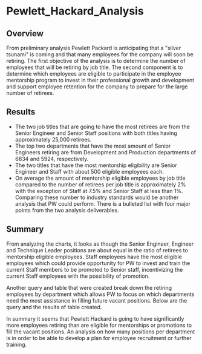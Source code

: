 # Pewlett_Hackard_Analysis

## Overview
From preliminary analysis Pewlett Packard is anticipating that a "silver tsunami" is coming and that many employees for the company will soon be retiring. The first objective of the analysis is to determine the number of employees that will be retiring by job title. The second component is to determine which employees are eligible to participate in the employee mentorship program to invest in their professional growth and development and support employee retention for the company to prepare for the large number of retirees.

## Results
* The two job titles that are going to have the most retirees are from the Senior Engineer and Senior Staff positions with both titles having approximately 25,000 retirees. 
* The top two departments that have the most amount of Senior Engineers retiring are from Development and Production departments of 6834 and 5924, respectively.
* The two titles that have the most mentorship eligibility are Senior Engineer and Staff with about 500 eligible employees each. 
* On average the amount of mentorship eligible employees by job title compared to the number of retirees per job title is approximately 2% with the exception of Staff at 7.5% and Senior Staff at less than 1%. Comparing these number to industry standards would be another analysis that PW could perform.
There is a bulleted list with four major points from the two analysis deliverables. 
## Summary
From analyzing the charts, it looks as though the Senior Engineer, Engineer and Technique Leader positions are about equal in the ratio of retirees to mentorship eligible employees. Staff employees have the most eligible employees which could provide opportunity for PW to invest and train the current Staff members to be promoted to Senior staff, incentivizing the current Staff employees with the possibility of promotion.

Another query and table that were created break down the retiring employees by department which allows PW to focus on which departments need the most assistance in filling future vacant positions. Below are the query and the results of table created. 

In summary it seems that Pewlett Hackard is going to have significantly more employees retiring than are eligible for mentorships or promotions to fill the vacant positions. An analysis on how many positions per department is in order to be able to develop a plan for employee recruitment or further training.





